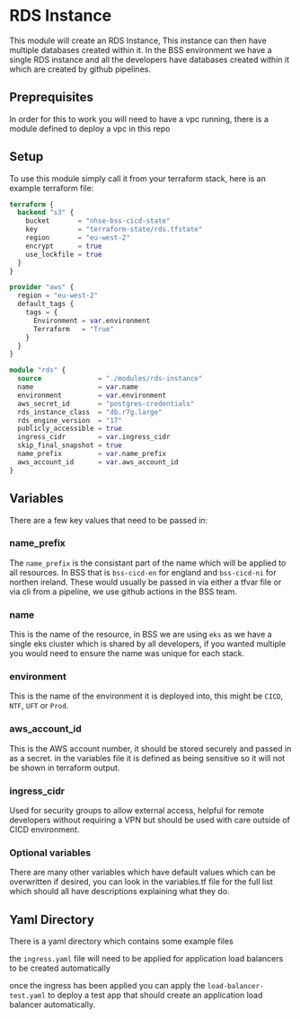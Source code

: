 # RDS Instance

This module will create an RDS Instance, This instance can then have multiple databases created within it. In the BSS environment we have a single RDS instance and all the developers have databases created within it which are created by github pipelines.

## Preprequisites

In order for this to work you will need to have a vpc running, there is a module defined to deploy a vpc in this repo

## Setup

To use this module simply call it from your terraform stack, here is an example terraform file:

```terraform
terraform {
  backend "s3" {
    bucket       = "nhse-bss-cicd-state"
    key          = "terraform-state/rds.tfstate"
    region       = "eu-west-2"
    encrypt      = true
    use_lockfile = true
  }
}

provider "aws" {
  region = "eu-west-2"
  default_tags {
    tags = {
      Environment = var.environment
      Terraform   = "True"
    }
  }
}

module "rds" {
  source              = "./modules/rds-instance"
  name                = var.name
  environment         = var.environment
  aws_secret_id       = "postgres-credentials"
  rds_instance_class  = "db.r7g.large"
  rds_engine_version  = "17"
  publicly_accessible = true
  ingress_cidr        = var.ingress_cidr
  skip_final_snapshot = true
  name_prefix         = var.name_prefix
  aws_account_id      = var.aws_account_id
}
```

## Variables

There are a few key values that need to be passed in:

### name_prefix

The `name_prefix` is the consistant part of the name which will be applied to all resources. In BSS that is `bss-cicd-en` for england and `bss-cicd-ni` for northen ireland. These would usually be passed in via either a tfvar file or via cli from a pipeline, we use github actions in the BSS team.

### name

This is the name of the resource, in BSS we are using `eks` as we have a single eks cluster which is shared by all developers, if you wanted multiple you would need to ensure the name was unique for each stack.

### environment

This is the name of the environment it is deployed into, this might be `CICD`, `NTF`, `UFT` or `Prod`.

### aws_account_id

This is the AWS account number, it should be stored securely and passed in as a secret. in the variables file it is defined as being sensitive so it will not be shown in terraform output.

### ingress_cidr

Used for security groups to allow external access, helpful for remote developers without requiring a VPN but should be used with care outside of CICD environment.

### Optional variables

There are many other variables which have default values which can be overwritten if desired, you can look in the variables.tf file for the full list which should all have descriptions explaining what they do.

## Yaml Directory

There is a yaml directory which contains some example files

the `ingress.yaml` file will need to be applied for application load balancers to be created automatically

once the ingress has been applied you can apply the `load-balancer-test.yaml` to deploy a test app that should create an application load balancer automatically.


